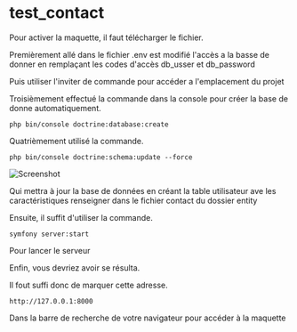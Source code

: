 # test_contact


Pour activer la maquette, il faut télécharger le fichier.


Premièrement allé dans le fichier .env est modifié l'accès a la basse de donner en remplaçant les codes d'accès db_usser et db_password






Puis utiliser l'inviter de commande pour accéder a l'emplacement du projet


Troisièmement effectué la commande dans la console pour créer la base de donne automatiquement.
```
php bin/console doctrine:database:create
```


Quatrièmement utilisé la commande.
```
php bin/console doctrine:schema:update --force
```
![Screenshot](screenshot.png)


Qui mettra à jour la base de données en créant la table utilisateur ave les caractéristiques renseigner dans le fichier contact du dossier entity


Ensuite, il suffit d'utiliser la commande.
```
symfony server:start
```
Pour lancer le serveur


Enfin, vous devriez avoir se résulta.




Il fout suffi donc de marquer cette adresse.
```
http://127.0.0.1:8000
```
Dans la barre de recherche de votre navigateur pour accéder à la maquette
